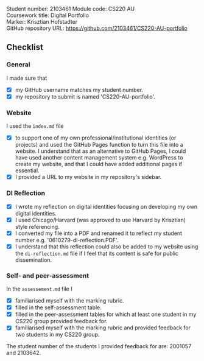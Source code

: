 Student number: 2103461
Module code: CS220 AU  
Coursework title: Digital Portfolio  
Marker: Krisztian Hofstadter  
GitHub repository URL: https://github.com/2103461/CS220-AU-portfolio 

## Checklist

### General
I made sure that
- [x] my GitHub username matches my student number.
- [x] my repository to submit is named 'CS220-AU-portfolio'.

### Website
I used the `index.md` file 
- [x] to support one of my own professional/institutional identities (or projects) and used the GitHub Pages function to turn this file into a website. I understand that as an alternative to GitHub Pages, I could have used another content management system e.g. WordPress to create my website, and that I could have added additional pages if essential.
- [x] I provided a URL to my website in my repository's sidebar.

### DI Reflection
- [x] I wrote my reflection on digital identities focusing on developing my own digital identities.
- [x] I used Chicago/Harvard (was approved to use Harvard by Krisztian) style referencing.
- [x] I converted my file into a PDF and renamed it to reflect my student number e.g. '0610279-di-reflection.PDF'.
- [x] I understand that this reflection could also be added to my website using the `di-reflection.md` file if I feel that its content is safe for public dissemination.

### Self- and peer-assessment
In the `assessement.md` file I
- [x] familiarised myself with the marking rubric.
- [x] filled in the self-assessment table.
- [x] filled in the peer-assessment tables for which at least one student in my CS220 group provided feedback for.
- [x] familiarised myself with the marking rubric and provided feedback for two students in my CS220 group.

The student number of the students I provided feedback for are: 2001057 and 2103642.
